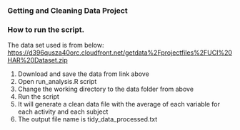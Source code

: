 ### Getting and Cleaning Data Project 


### How to run the script.
The data set used is from below:
https://d396qusza40orc.cloudfront.net/getdata%2Fprojectfiles%2FUCI%20HAR%20Dataset.zip 

1.  Download and save the data from link above
2.  Open run_analysis.R script
3.  Change the working directory to the data folder from above
4.  Run the script
5.  It will generate a clean data file with the average of each variable for each activity and each subject
6.  The output file name is tidy_data_processed.txt


